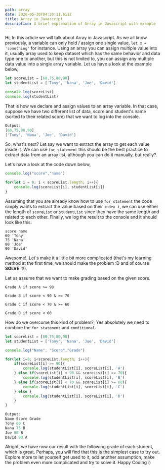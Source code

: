 ```yaml
---
path: array
date: 2020-05-30T04:20:11.611Z
title: Array in Javascript
description: A brief explanation of Array in Javascript with example
---
```

Hi, In this article we will talk about Array in Javascript. As we all know previously, a variable can only hold / assign one single value, `let x = 'something'` for instance. Using an array you can assign multiple value into it, usually array used to keep dataset which has the same behavior and data type one to another, but this is not limited to, you can assign any multiple data value into a single array variable. Let us have a look at the example below, 

```javascript
let scoreList = [60,75,80,90]
let studentList = ['Tony', 'Nana', 'Joe', 'David']

console.log(scoreList)
console.log(studentList)
```

That is how we declare and assign values to an array variable. In that case, suppose we have two different list of data, score and student's name (sorted to their related score) that we want to log into the console.

```javascript
Output: 
[60,75,80,90]
['Tony', 'Nana', 'Joe', 'David']
```

So, what's next? Let say we want to extract the array to get each value inside it. We can use `for statement` this should be the best practice to extract data from an array list, although you can do it manually, but really?. 

Let's have a look at the code down below, 

```javascript
console.log("score","name")

for(let i = 0; i < scoreList.length; i++){
    console.log(scoreList[i], studentList[i])
}
```

Assuming that you are already know how to use `for statement` the code simply wants to extract the value based on their `index i`, we can use either the length of `scoreList` or `studentList` since they have the same length and related to each other. Finally, we log the result to the console and it should look like this:

```
score name
60 'Tony'
75 'Nana'
80 'Joe'
90 'David'
```

Awesome!, Let's make it a little bit more complicated (that's my learning method at the first time, we should make the problem :D and of course **SOLVE** it!). 

Let us assume that we want to make grading based on the given score. 

`Grade A if score >= 90`

`Grade B if score < 90 & >= 70`

`Grade C if score < 70 & >= 60`

`Grade D if score < 60`

How do we overcome this kind of problem?, Yes absolutely we need to combine the `for statement` and `conditional`. 

```javascript
let scoreList = [60,75,80,90]
let studentList = ['Tony', 'Nana', 'Joe', 'David']

console.log("Name", "Score","Grade")

for(let i=0; i<scoreList.length; i++){
    if(scoreList[i] >= 90){
        console.log(studentList[i], scoreList[i], 'A')
    } else if(scoreList[i] < 90 && scoreList[i] >= 70){
        console.log(studentList[i], scoreList[i], 'B')
    } else if(scoreList[i] < 70 && scoreList[i] >= 60){
        console.log(studentList[i], scoreList[i], 'C')
    } else {
        console.log(studentList[i], scoreList[i], 'D')
    }
}
```

```javascript
Output:
Name Score Grade
Tony 60 C
Nana 75 B
Joe 80 B
David 90 A
```

Alright, we have now our result with the following grade of each student, which is great. Perhaps, you will find that this is the simplest case to try out. Explore more to let yourself get used to it, add another assumption, make the problem even more complicated and try to solve it. Happy Coding :)